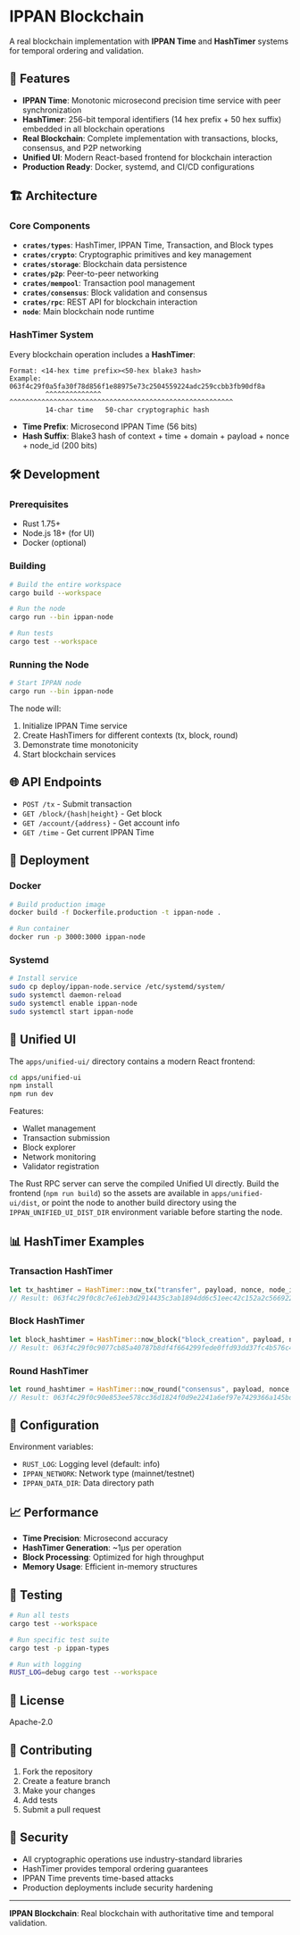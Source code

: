 # IPPAN Blockchain

A real blockchain implementation with **IPPAN Time** and **HashTimer** systems for temporal ordering and validation.

## 🚀 Features

- **IPPAN Time**: Monotonic microsecond precision time service with peer synchronization
- **HashTimer**: 256-bit temporal identifiers (14 hex prefix + 50 hex suffix) embedded in all blockchain operations
- **Real Blockchain**: Complete implementation with transactions, blocks, consensus, and P2P networking
- **Unified UI**: Modern React-based frontend for blockchain interaction
- **Production Ready**: Docker, systemd, and CI/CD configurations

## 🏗️ Architecture

### Core Components

- **`crates/types`**: HashTimer, IPPAN Time, Transaction, and Block types
- **`crates/crypto`**: Cryptographic primitives and key management
- **`crates/storage`**: Blockchain data persistence
- **`crates/p2p`**: Peer-to-peer networking
- **`crates/mempool`**: Transaction pool management
- **`crates/consensus`**: Block validation and consensus
- **`crates/rpc`**: REST API for blockchain interaction
- **`node`**: Main blockchain node runtime

### HashTimer System

Every blockchain operation includes a **HashTimer**:

```
Format: <14-hex time prefix><50-hex blake3 hash>
Example: 063f4c29f0a5fa30f78d856f1e88975e73c2504559224adc259ccbb3fb90df8a
         ^^^^^^^^^^^^^^ ^^^^^^^^^^^^^^^^^^^^^^^^^^^^^^^^^^^^^^^^^^^^^^^^^^^^^^^^
         14-char time   50-char cryptographic hash
```

- **Time Prefix**: Microsecond IPPAN Time (56 bits)
- **Hash Suffix**: Blake3 hash of context + time + domain + payload + nonce + node_id (200 bits)

## 🛠️ Development

### Prerequisites

- Rust 1.75+
- Node.js 18+ (for UI)
- Docker (optional)

### Building

```bash
# Build the entire workspace
cargo build --workspace

# Run the node
cargo run --bin ippan-node

# Run tests
cargo test --workspace
```

### Running the Node

```bash
# Start IPPAN node
cargo run --bin ippan-node
```

The node will:
1. Initialize IPPAN Time service
2. Create HashTimers for different contexts (tx, block, round)
3. Demonstrate time monotonicity
4. Start blockchain services

## 🌐 API Endpoints

- `POST /tx` - Submit transaction
- `GET /block/{hash|height}` - Get block
- `GET /account/{address}` - Get account info
- `GET /time` - Get current IPPAN Time

## 🐳 Deployment

### Docker

```bash
# Build production image
docker build -f Dockerfile.production -t ippan-node .

# Run container
docker run -p 3000:3000 ippan-node
```

### Systemd

```bash
# Install service
sudo cp deploy/ippan-node.service /etc/systemd/system/
sudo systemctl daemon-reload
sudo systemctl enable ippan-node
sudo systemctl start ippan-node
```

## 🎯 Unified UI

The `apps/unified-ui/` directory contains a modern React frontend:

```bash
cd apps/unified-ui
npm install
npm run dev
```

Features:
- Wallet management
- Transaction submission
- Block explorer
- Network monitoring
- Validator registration

The Rust RPC server can serve the compiled Unified UI directly. Build the frontend (`npm run build`) so the assets are available in `apps/unified-ui/dist`, or point the node to another build directory using the `IPPAN_UNIFIED_UI_DIST_DIR` environment variable before starting the node.

## 📊 HashTimer Examples

### Transaction HashTimer
```rust
let tx_hashtimer = HashTimer::now_tx("transfer", payload, nonce, node_id);
// Result: 063f4c29f0c8c7e61eb3d2914435c3ab1894dd6c51eec42c152a2c566922ce4e
```

### Block HashTimer
```rust
let block_hashtimer = HashTimer::now_block("block_creation", payload, nonce, node_id);
// Result: 063f4c29f0c9077cb85a40787b8df4f664299fede0ffd93dd37fc4b576c432a0
```

### Round HashTimer
```rust
let round_hashtimer = HashTimer::now_round("consensus", payload, nonce, node_id);
// Result: 063f4c29f0c90e853ee578cc36d1824f0d9e2241a6ef97e7429366a145bd08e3
```

## 🔧 Configuration

Environment variables:
- `RUST_LOG`: Logging level (default: info)
- `IPPAN_NETWORK`: Network type (mainnet/testnet)
- `IPPAN_DATA_DIR`: Data directory path

## 📈 Performance

- **Time Precision**: Microsecond accuracy
- **HashTimer Generation**: ~1μs per operation
- **Block Processing**: Optimized for high throughput
- **Memory Usage**: Efficient in-memory structures

## 🧪 Testing

```bash
# Run all tests
cargo test --workspace

# Run specific test suite
cargo test -p ippan-types

# Run with logging
RUST_LOG=debug cargo test --workspace
```

## 📝 License

Apache-2.0

## 🤝 Contributing

1. Fork the repository
2. Create a feature branch
3. Make your changes
4. Add tests
5. Submit a pull request

## 🚨 Security

- All cryptographic operations use industry-standard libraries
- HashTimer provides temporal ordering guarantees
- IPPAN Time prevents time-based attacks
- Production deployments include security hardening

---

**IPPAN Blockchain**: Real blockchain with authoritative time and temporal validation.